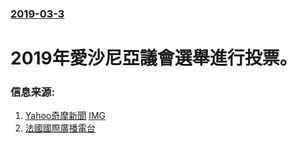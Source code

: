### [2019-03-3](/news/2019/03/3/index.md)

##### 
# 2019年愛沙尼亞議會選舉進行投票。 




### 信息来源:

1. [Yahoo奇摩新聞](https://tw.news.yahoo.com/%E6%84%9B%E6%B2%99%E5%B0%BC%E4%BA%9E%E5%A4%A7%E9%81%B8%E7%99%BB%E5%A0%B4-%E7%96%91%E6%AD%90%E6%A5%B5%E5%8F%B3%E6%B4%BE%E6%8C%91%E6%88%B0%E4%B8%BB%E6%B5%81%E6%94%BF%E9%BB%A8-145002435.html) [IMG](https://s.yimg.com/ny/api/res/1.2/7IzGEZyqGrXg3PjoY_gWww--/YXBwaWQ9aGlnaGxhbmRlcjt3PTEyNjA7aD04NDA-/https://s.yimg.com/uu/api/res/1.2/_su5abQz4GnMHi_aAZmGMw--~B/aD00MjA7dz02MzA7c209MTthcHBpZD15dGFjaHlvbg--/http://media.zenfs.com/zh-Hant-TW/homerun/afp.cnanews.gov.tw/91b8eeac9584966f696b91e57e3d1d5e)
2. [法國國際廣播電台](http://trad.cn.rfi.fr/contenu/20190304-%E6%84%9B%E6%B2%99%E5%B0%BC%E4%BA%9E%E5%A4%A7%E9%81%B8-%E6%94%B9%E9%9D%A9%E9%BB%A8%E5%8B%9D%E5%87%BA)
